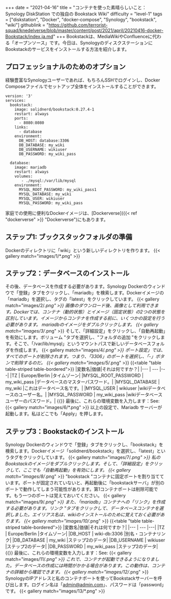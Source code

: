 +++
date = "2021-04-16"
title = "コンテナを使った素晴らしいこと：Synology DiskStation での独自の Bookstack Wiki"
difficulty = "level-1"
tags = ["diskstation", "Docker", "docker-compose", "Synology", "bookstack", "wiki"]
githublink = "https://github.com/terrorist-squad/knedelverse/blob/master/content/post/2021/april/20210416-docker-Bookstack/index.ja.md"
+++
Bookstackは、MediaWikiやConfluenceに代わる「オープンソース」です。今日は、SynologyのディスクステーションにBookstackのサービスをインストールする方法を紹介します。
## プロフェッショナルのためのオプション
経験豊富なSynologyユーザーであれば、もちろんSSHでログインし、Docker Composeファイルでセットアップ全体をインストールすることができます。
```
version: '3'
services:
  bookstack:
    image: solidnerd/bookstack:0.27.4-1
    restart: always
    ports:
      - 8080:8080
    links:
      - database
    environment:
      DB_HOST: database:3306
      DB_DATABASE: my_wiki
      DB_USERNAME: wikiuser
      DB_PASSWORD: my_wiki_pass
      
  database:
    image: mariadb
    restart: always
    volumes:
       - ./mysql:/var/lib/mysql
    environment:
      MYSQL_ROOT_PASSWORD: my_wiki_pass1
      MYSQL_DATABASE: my_wiki
      MYSQL_USER: wikiuser
      MYSQL_PASSWORD: my_wiki_pass

```
家庭での使用に便利なDockerイメージは、[Dockerverse]({{< ref "dockerverse" >}} "Dockerverse")にもあります。
## ステップ1: ブックスタックフォルダの準備
Dockerのディレクトリに「wiki」という新しいディレクトリを作ります。
{{< gallery match="images/1/*.png" >}}

## ステップ2：データベースのインストール
その後、データベースを作成する必要があります。Synology Dockerのウィンドウで「登録」タブをクリックし、「mariadb」を検索します。Dockerイメージの「mariadb」を選択し、タグの「latest」をクリックしています。
{{< gallery match="images/2/*.png" >}}
画像のダウンロード後、画像として利用できます。Dockerでは、コンテナ（動的状態）とイメージ（固定状態）の2つの状態を区別しています。イメージからコンテナを作成する前に、いくつかの設定を行う必要があります。 mariadbのイメージをダブルクリックします。
{{< gallery match="images/3/*.png" >}}
そして、「詳細設定」をクリックし、「自動再起動」を有効にします。ボリューム "タブを選択し、"フォルダの追加 "をクリックします。そこで、「/var/lib/mysql」というマウントパスで新しいデータベースフォルダを作成します。
{{< gallery match="images/4/*.png" >}}
ポート設定」では、すべてのポートが削除されます。つまり、「3306」のポートを選択し、「-」ボタンで削除するのだ。
{{< gallery match="images/5/*.png" >}}
{{<table "table table-striped table-bordered">}}
|変数名|価値|それは何ですか？|
|--- | --- |---|
|TZ	| Europe/Berlin |タイムゾーン|
|MYSQL_ROOT_PASSWORD	|  my_wiki_pass |データベースのマスターパスワード。|
|MYSQL_DATABASE | 	my_wiki	|これはデータベース名です。|
|MYSQL_USER	|  wikiuser	|wikiデータベースのユーザー名。|
|MYSQL_PASSWORD	|  my_wiki_pass	|wikiデータベースユーザーのパスワード。|
{{</table>}}
最後に、これらの環境変数を入力します：See:
{{< gallery match="images/6/*.png" >}}
以上の設定で、Mariadb サーバーが起動します。私はどこでも「Apply」を押します。
## ステップ3：Bookstackのインストール
Synology Dockerのウィンドウで「登録」タブをクリックし、「bookstack」を検索します。Dockerイメージ「solidnerd/bookstack」を選択し、「latest」というタグをクリックしています。
{{< gallery match="images/7/*.png" >}}
私のBookstackのイメージをダブルクリックします。そして、「詳細設定」をクリックして、ここでも「自動再起動」を有効にします。
{{< gallery match="images/8/*.png" >}}
"bookstack "コンテナに固定ポートを割り当てています。ポートが固定されていないと、再起動後に「bookstackサーバ」が別のポートで動作してしまう可能性があります。第1コンテナポートは削除可能です。もう一つのポートは覚えておいてください。
{{< gallery match="images/9/*.png" >}}
また、「mariadb」コンテナへの「リンク」を作成する必要があります。リンク "タブをクリックして、データベースコンテナを選択しました。エイリアス名は、wikiのインストールのために覚えておく必要があります。
{{< gallery match="images/10/*.png" >}}
{{<table "table table-striped table-bordered">}}
|変数名|価値|それは何ですか？|
|--- | --- |---|
|TZ	| Europe/Berlin |タイムゾーン|
|DB_HOST	| wiki-db:3306	|別名・コンテナリンク|
|DB_DATABASE	| my_wiki |ステップ2のデータ|
|DB_USERNAME	| wikiuser |ステップ2のデータ|
|DB_PASSWORD	| my_wiki_pass	|ステップ2のデータ|
{{</table>}}
最後に、これらの環境変数を入力します：See:
{{< gallery match="images/11/*.png" >}}
これで、コンテナが起動できるようになりました。データベースの作成には時間がかかる場合があります。この動作は、コンテナの詳細から確認できます。
{{< gallery match="images/12/*.png" >}}
SynologyのIPアドレスと私のコンテナポートを使ってBookstackサーバーを呼び出します。ログイン名は「admin@admin.com」、パスワードは「password」です。
{{< gallery match="images/13/*.png" >}}

